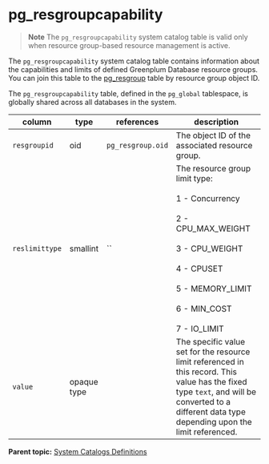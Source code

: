 # pg_resgroupcapability 

> **Note** The `pg_resgroupcapability` system catalog table is valid only when resource group-based resource management is active.

The `pg_resgroupcapability` system catalog table contains information about the capabilities and limits of defined Greenplum Database resource groups. You can join this table to the [pg\_resgroup](pg_resgroup.html) table by resource group object ID.

The `pg_resgroupcapability` table, defined in the `pg_global` tablespace, is globally shared across all databases in the system.

|column|type|references|description|
|------|----|----------|-----------|
|`resgroupid`|oid|`pg_resgroup.oid`|The object ID of the associated resource group.|
|`reslimittype`|smallint|``|The resource group limit type:<br/><br/>1 - Concurrency<br/><br/>2 - CPU_MAX_WEIGHT<br/><br/>3 - CPU_WEIGHT<br/><br/>4 - CPUSET<br/><br/>5 - MEMORY_LIMIT<br/><br/>6 - MIN_COST<br/><br/>7 - IO_LIMIT|
|`value`|opaque type| |The specific value set for the resource limit referenced in this record. This value has the fixed type `text`, and will be converted to a different data type depending upon the limit referenced.|

**Parent topic:** [System Catalogs Definitions](../system_catalogs/catalog_ref-html.html)

